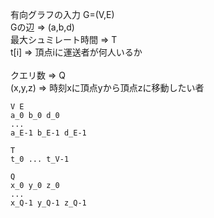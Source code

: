 有向グラフの入力 G=(V,E)  
Gの辺 => (a,b,d)  
最大シュミレート時間 => T  
t[i] => 頂点iに運送者が何人いるか<br>  
クエリ数 => Q  
(x,y,z) => 時刻xに頂点yから頂点zに移動したい者  
```text
V E
a_0 b_0 d_0
...
a_E-1 b_E-1 d_E-1

T
t_0 ... t_V-1

Q
x_0 y_0 z_0
...
x_Q-1 y_Q-1 z_Q-1
```
